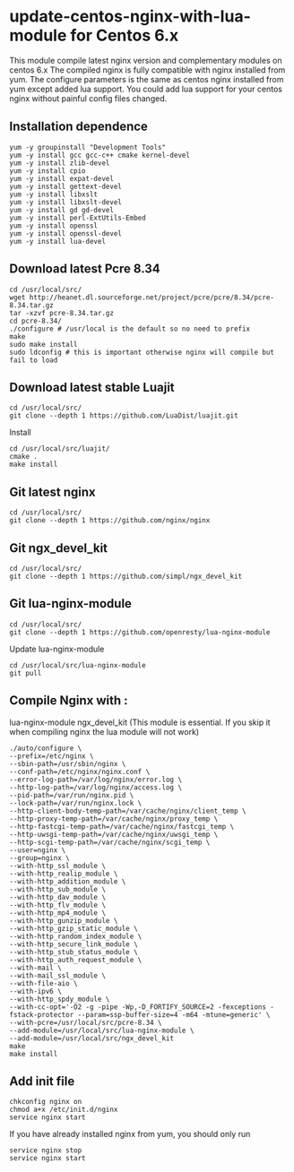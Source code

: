update-centos-nginx-with-lua-module for Centos 6.x
================================

This module compile latest nginx version and complementary modules on centos 6.x
The compiled nginx is fully compatible with nginx installed from yum.
The configure parameters is the same as centos nginx installed from yum except added lua support.
You could add lua support for your centos nginx without painful config files changed.

## Installation dependence

    yum -y groupinstall "Development Tools"
    yum -y install gcc gcc-c++ cmake kernel-devel
    yum -y install zlib-devel
    yum -y install cpio
    yum -y install expat-devel
    yum -y install gettext-devel
    yum -y install libxslt
    yum -y install libxslt-devel
    yum -y install gd gd-devel
    yum -y install perl-ExtUtils-Embed
    yum -y install openssl
    yum -y install openssl-devel
    yum -y install lua-devel
    
    
## Download latest Pcre 8.34

    cd /usr/local/src/
    wget http://heanet.dl.sourceforge.net/project/pcre/pcre/8.34/pcre-8.34.tar.gz
    tar -xzvf pcre-8.34.tar.gz
    cd pcre-8.34/
    ./configure # /usr/local is the default so no need to prefix
    make
    sudo make install
    sudo ldconfig # this is important otherwise nginx will compile but fail to load
    
## Download latest stable Luajit

    cd /usr/local/src/
    git clone --depth 1 https://github.com/LuaDist/luajit.git
    
Install

    cd /usr/local/src/luajit/
    cmake .
    make install
    
## Git latest nginx

    cd /usr/local/src/
    git clone --depth 1 https://github.com/nginx/nginx

## Git ngx_devel_kit

    cd /usr/local/src/
    git clone --depth 1 https://github.com/simpl/ngx_devel_kit

## Git lua-nginx-module

    cd /usr/local/src/
    git clone --depth 1 https://github.com/openresty/lua-nginx-module
    
Update lua-nginx-module

    cd /usr/local/src/lua-nginx-module
    git pull

## Compile Nginx with :
lua-nginx-module
ngx_devel_kit (This module is essential. If you skip it when compiling nginx the lua module will not work)

    ./auto/configure \
    --prefix=/etc/nginx \
    --sbin-path=/usr/sbin/nginx \
    --conf-path=/etc/nginx/nginx.conf \
    --error-log-path=/var/log/nginx/error.log \
    --http-log-path=/var/log/nginx/access.log \
    --pid-path=/var/run/nginx.pid \
    --lock-path=/var/run/nginx.lock \
    --http-client-body-temp-path=/var/cache/nginx/client_temp \
    --http-proxy-temp-path=/var/cache/nginx/proxy_temp \
    --http-fastcgi-temp-path=/var/cache/nginx/fastcgi_temp \
    --http-uwsgi-temp-path=/var/cache/nginx/uwsgi_temp \
    --http-scgi-temp-path=/var/cache/nginx/scgi_temp \
    --user=nginx \
    --group=nginx \
    --with-http_ssl_module \
    --with-http_realip_module \
    --with-http_addition_module \
    --with-http_sub_module \
    --with-http_dav_module \
    --with-http_flv_module \
    --with-http_mp4_module \
    --with-http_gunzip_module \
    --with-http_gzip_static_module \
    --with-http_random_index_module \
    --with-http_secure_link_module \
    --with-http_stub_status_module \
    --with-http_auth_request_module \
    --with-mail \
    --with-mail_ssl_module \
    --with-file-aio \
    --with-ipv6 \
    --with-http_spdy_module \
    --with-cc-opt='-O2 -g -pipe -Wp,-D_FORTIFY_SOURCE=2 -fexceptions -fstack-protector --param=ssp-buffer-size=4 -m64 -mtune=generic' \
    --with-pcre=/usr/local/src/pcre-8.34 \
    --add-module=/usr/local/src/lua-nginx-module \
    --add-module=/usr/local/src/ngx_devel_kit
    make
    make install

## Add init file

    chkconfig nginx on
    chmod a+x /etc/init.d/nginx
    service nginx start

If you have already installed nginx from yum, you should only run

    service nginx stop
    service nginx start
